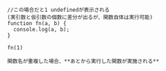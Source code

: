 
    //この場合だと1 undefinedが表示される  
    (実引数と仮引数の個数に差分が出るが、関数自体は実行可能)
    function fn(a, b) {
      console.log(a, b);
    }
    
    fn(1)

    関数名が重複した場合、**あとから実行した関数が実施される**
